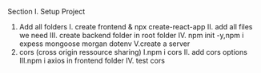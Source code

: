 Section I. Setup Project

1. Add all folders
   I. create frontend & npx create-react-app
   II. add all files we need
   III. create backend folder in root folder
   IV. npm init -y,npm i expess mongoose morgan dotenv
   V.create a server
2. cors (cross origin ressource sharing)
   I.npm i cors
   II. add cors options
   III.npm i axios in frontend folder
   IV. test cors
